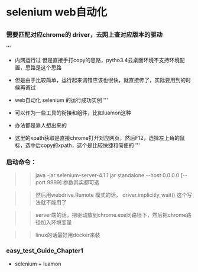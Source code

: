 # selenium  web自动化
## 

 

### 需要匹配对应chrome的 driver，去网上查对应版本的驱动

'''
- 内网运行过  但是直接手打copy的思路，pytho3.4云桌面环境不支持环境配置，思路是这个思路
- 但是由于比较简单，运行起来调错应该也很快，就直接传了，实际要用到的时候再调试
- web自动化 selenium 的运行成功实例
'''


- 可以作为一些工具的衔接和组件，比如luamon这种

- 办法都是靠人想出来的


- 这里的xpath获取是直接chrome打开对应网页，然后F12，选择左上角的鼠标，选中后copy的xpath，这个是比较快捷和简便的
'''


### 启动命令：

>> java -jar selenium-server-4.1.1.jar standalone --host 0.0.0.0 [--port 9999]    参数其实都可选

>> 然后用webdrive.Remote 模式的话，  driver.implicitly_wait()  这个写法就不能用了

>> server端的话，把驱动放到chrome.exe同路径下，然后把chrome路径加入环境变量

>> linux的话最好用docker来装



### easy_test_Guide_Chapter1  

- selenium + luamon


